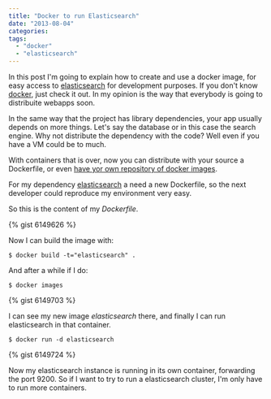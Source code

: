 ```yaml
---
title: "Docker to run Elasticsearch"
date: "2013-08-04"
categories:
tags:
  - "docker"
  - "elasticsearch"
---
```


In this post I'm going to explain how to create and use a docker image, for easy access to [elasticsearch](http://www.elasticsearch.org) for development purposes.
If you don't know [docker](http://docker.io/), just check it out. In my opinion is the way that everybody is going to distribuite webapps soon.

In the same way that the project has library dependencies, your app usually depends on more things. Let's say the database or in this case the search engine. 
Why not distribute the dependency with the code? Well even if you have a VM could be to much.

With containers that is over, now you can distribute with your source a Dockerfile, or even [have yor own repository of docker images](http://blog.docker.io/2013/07/how-to-use-your-own-registry/).

For my dependency [elasticsearch](http://www.elasticsearch.org) a need a new Dockerfile, so the next developer could reproduce my environment very easy.

So this is the content of my *Dockerfile*.

{% gist 6149626 %}

Now I can build the image with:

```
$ docker build -t="elasticsearch" .
```

And after a while if I do:

```
$ docker images
```

{% gist 6149703 %}

I can see my new image *elasticsearch* there, and finally I can run elasticsearch in that container.

```
$ docker run -d elasticsearch
```

{% gist 6149724 %}

Now my elasticsearch instance is running in its own container, forwarding the port 9200. So if I want to try to run a elasticsearch cluster, I'm only have to run more containers.




